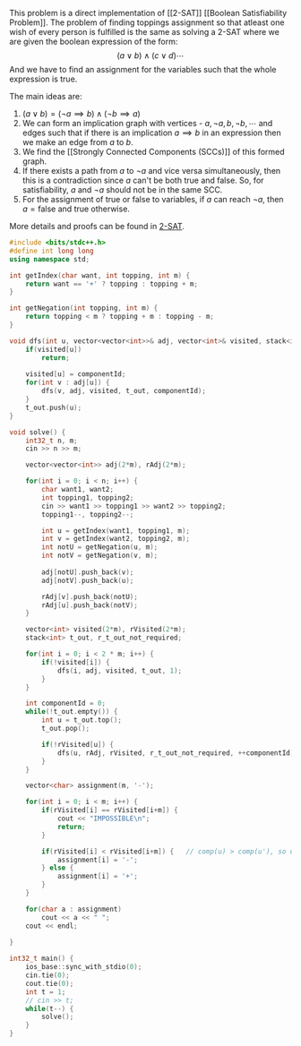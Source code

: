 This problem is a direct implementation of [[2-SAT]] [[Boolean Satisfiability Problem]]. The problem of finding toppings assignment so that atleast one wish of every person is fulfilled is the same as solving a 2-SAT where we are given the boolean expression of the form:
$$
(a \vee b) \wedge (c \vee d) \cdots
$$
And we have to find an assignment for the variables such that the whole expression is true.

The main ideas are:
1. $(a \vee b) = (\neg a \implies b) \wedge (\neg b \implies a)$
2. We can form an implication graph with vertices - $a, \neg a, b, \neg b, \cdots$ and edges such that if there is an implication $a \implies b$ in an expression then we make an edge from $a$ to $b$.
3. We find the [[Strongly Connected Components (SCCs)]] of this formed graph.
4. If there exists a path from $a$ to $\neg a$ and vice versa simultaneously, then this is a contradiction since $a$ can't be both true and false. So, for satisfiability, $a$ and $\neg a$ should not be in the same SCC.
5. For the assignment of $\text{true}$ or $\text{false}$ to variables, if $a$ can reach $\neg a$, then $a = \text{false}$ and $\text{true}$ otherwise.

More details and proofs can be found in [2-SAT](https://cp-algorithms.com/graph/2SAT.html).

```cpp
#include <bits/stdc++.h>
#define int long long
using namespace std;

int getIndex(char want, int topping, int m) {
    return want == '+' ? topping : topping + m; 
}

int getNegation(int topping, int m) {
    return topping < m ? topping + m : topping - m;
}

void dfs(int u, vector<vector<int>>& adj, vector<int>& visited, stack<int>& t_out, int componentId) {
    if(visited[u])
        return;
    
    visited[u] = componentId;
    for(int v : adj[u]) {
        dfs(v, adj, visited, t_out, componentId);
    }
    t_out.push(u);
}

void solve() {
    int32_t n, m;
    cin >> n >> m;

    vector<vector<int>> adj(2*m), rAdj(2*m);

    for(int i = 0; i < n; i++) {
        char want1, want2;
        int topping1, topping2;
        cin >> want1 >> topping1 >> want2 >> topping2;
        topping1--, topping2--;

        int u = getIndex(want1, topping1, m);
        int v = getIndex(want2, topping2, m);
        int notU = getNegation(u, m);
        int notV = getNegation(v, m);
        
        adj[notU].push_back(v); 
        adj[notV].push_back(u);

        rAdj[v].push_back(notU); 
        rAdj[u].push_back(notV);     
    }

    vector<int> visited(2*m), rVisited(2*m);
    stack<int> t_out, r_t_out_not_required;

    for(int i = 0; i < 2 * m; i++) {
        if(!visited[i]) {
            dfs(i, adj, visited, t_out, 1);
        }
    }

    int componentId = 0;
    while(!t_out.empty()) {
        int u = t_out.top();
        t_out.pop();

        if(!rVisited[u]) {
            dfs(u, rAdj, rVisited, r_t_out_not_required, ++componentId);
        }
    }

    vector<char> assignment(m, '-');

    for(int i = 0; i < m; i++) {
        if(rVisited[i] == rVisited[i+m]) {
            cout << "IMPOSSIBLE\n";
            return;
        }

        if(rVisited[i] < rVisited[i+m]) {   // comp(u) > comp(u'), so u = true
            assignment[i] = '-';
        } else {
            assignment[i] = '+';
        }
    }

    for(char a : assignment)
        cout << a << " ";
    cout << endl;

}
 
int32_t main() {
    ios_base::sync_with_stdio(0);
    cin.tie(0);
    cout.tie(0);
    int t = 1;
    // cin >> t;
    while(t--) {
        solve();
    }
}
```